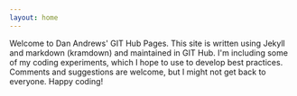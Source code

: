 ```yaml
---
layout: home
---
```


Welcome to Dan Andrews' GIT Hub Pages. This site is written using Jekyll and markdown (kramdown)
and maintained in GIT Hub. I'm including some of my coding experiments, which I hope to use to 
develop best practices. Comments and suggestions are welcome, but I might not get back to everyone.
Happy coding!

